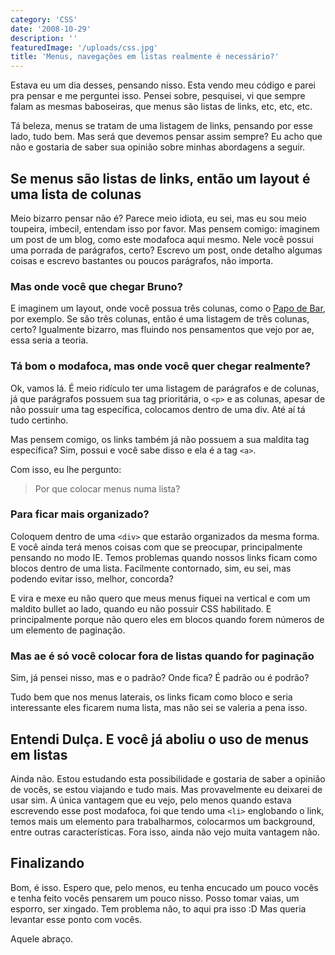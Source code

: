 ```yaml
---
category: 'CSS'
date: '2008-10-29'
description: ''
featuredImage: '/uploads/css.jpg'
title: 'Menus, navegações em listas realmente é necessário?'
---
```


Estava eu um dia desses, pensando nisso. Esta vendo meu código e parei pra pensar e me perguntei isso. Pensei sobre, pesquisei, vi que sempre falam as mesmas baboseiras, que menus são listas de links, etc, etc, etc.

Tá beleza, menus se tratam de uma listagem de links, pensando por esse lado, tudo bem. Mas será que devemos pensar assim sempre? Eu acho que não e gostaria de saber sua opinião sobre minhas abordagens a seguir.

## Se menus são listas de links, então um layout é uma lista de colunas

Meio bizarro pensar não é? Parece meio idiota, eu sei, mas eu sou meio toupeira, imbecil, entendam isso por favor. Mas pensem comigo: imaginem um post de um blog, como este modafoca aqui mesmo. Nele você possui uma porrada de parágrafos, certo? Escrevo um post, onde detalho algumas coisas e escrevo bastantes ou poucos parágrafos, não importa.

### Mas onde você que chegar Bruno?

E imaginem um layout, onde você possua três colunas, como o [Papo de Bar](https://www.papodebar.com), por exemplo. Se são três colunas, então é uma listagem de três colunas, certo? Igualmente bizarro, mas fluindo nos pensamentos que vejo por ae, essa seria a teoria.

### Tá bom o modafoca, mas onde você quer chegar realmente?

Ok, vamos lá. É meio ridículo ter uma listagem de parágrafos e de colunas, já que parágrafos possuem sua tag prioritária, o `<p>` e as colunas, apesar de não possuir uma tag específica, colocamos dentro de uma div. Até aí tá tudo certinho.

Mas pensem comigo, os links também já não possuem a sua maldita tag específica? Sim, possui e você sabe disso e ela é a tag `<a>`.

Com isso, eu lhe pergunto:

> Por que colocar menus numa lista?

### Para ficar mais organizado?

Coloquem dentro de uma `<div>` que estarão organizados da mesma forma. E você ainda terá menos coisas com que se preocupar, principalmente pensando no modo IE. Temos problemas quando nossos links ficam como blocos dentro de uma lista. Facilmente contornado, sim, eu sei, mas podendo evitar isso, melhor, concorda?

E vira e mexe eu não quero que meus menus fiquei na vertical e com um maldito bullet ao lado, quando eu não possuir CSS habilitado. E principalmente porque não quero eles em blocos quando forem números de um elemento de paginação.

### Mas ae é só você colocar fora de listas quando for paginação

Sim, já pensei nisso, mas e o padrão? Onde fica? É padrão ou é podrão?

Tudo bem que nos menus laterais, os links ficam como bloco e seria interessante eles ficarem numa lista, mas não sei se valeria a pena isso.

## Entendi Dulça. E você já aboliu o uso de menus em listas

Ainda não. Estou estudando esta possibilidade e gostaria de saber a opinião de vocês, se estou viajando e tudo mais. Mas provavelmente eu deixarei de usar sim. A única vantagem que eu vejo, pelo menos quando estava escrevendo esse post modafoca, foi que tendo uma `<li>` englobando o link, temos mais um elemento para trabalharmos, colocarmos um background, entre outras características. Fora isso, ainda não vejo muita vantagem não.

## Finalizando

Bom, é isso. Espero que, pelo menos, eu tenha encucado um pouco vocês e tenha feito vocês pensarem um pouco nisso. Posso tomar vaias, um esporro, ser xingado. Tem problema não, to aqui pra isso :D Mas queria levantar esse ponto com vocês.

Aquele abraço.
